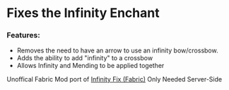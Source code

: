 # Fixes the Infinity Enchant

### Features:
- Removes the need to have an arrow to use an infinity bow/crossbow.
- Adds the ability to add "infinity" to a crossbow
- Allows Infinity and Mending to be applied together

 
Unoffical Fabric Mod port of [Infinity Fix (Fabric)](https://www.curseforge.com/minecraft/mc-mods/infinity-fix "Infinity Fix (Fabric)")
Only Needed Server-Side
